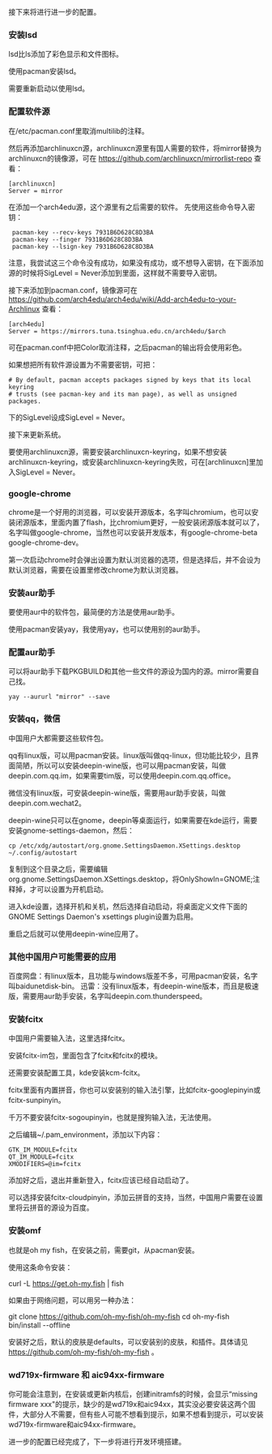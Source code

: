 接下来将进行进一步的配置。

### 安装lsd

lsd比ls添加了彩色显示和文件图标。

使用pacman安装lsd。

需要重新启动以使用lsd。

### 配置软件源

在/etc/pacman.conf里取消multilib的注释。

然后再添加archlinuxcn源，archlinuxcn源里有国人需要的软件，将mirror替换为archlinuxcn的镜像源，可在 https://github.com/archlinuxcn/mirrorlist-repo 查看：

```
[archlinuxcn]
Server = mirror
```

在添加一个arch4edu源，这个源里有之后需要的软件。
先使用这些命令导入密钥：

```
 pacman-key --recv-keys 7931B6D628C8D3BA
 pacman-key --finger 7931B6D628C8D3BA
 pacman-key --lsign-key 7931B6D628C8D3BA
```

注意，我尝试这三个命令没有成功，如果没有成功，或不想导入密钥，在下面添加源的时候将SigLevel = Never添加到里面，这样就不需要导入密钥。

接下来添加到pacman.conf，镜像源可在 https://github.com/arch4edu/arch4edu/wiki/Add-arch4edu-to-your-Archlinux 查看：
```
[arch4edu]
Server = https://mirrors.tuna.tsinghua.edu.cn/arch4edu/$arch
```
可在pacman.conf中把Color取消注释，之后pacman的输出将会使用彩色。

如果想把所有软件源设置为不需要密钥，可把：

```
# By default, pacman accepts packages signed by keys that its local keyring
# trusts (see pacman-key and its man page), as well as unsigned packages.
```

下的SigLevel设成SigLevel = Never。

接下来更新系统。

要使用archlinuxcn源，需要安装archlinuxcn-keyring，如果不想安装archlinuxcn-keyring，或安装archlinuxcn-keyring失败，可在[archlinuxcn]里加入SigLevel = Never。

### google-chrome

chrome是一个好用的浏览器，可以安装开源版本，名字叫chromium，也可以安装闭源版本，里面内置了flash，比chromium更好，一般安装闭源版本就可以了，名字叫做google-chrome，当然也可以安装开发版本，有google-chrome-beta google-chrome-dev。

第一次启动chrome时会弹出设置为默认浏览器的选项，但是选择后，并不会设为默认浏览器，需要在设置里修改chrome为默认浏览器。

### 安装aur助手

要使用aur中的软件包，最简便的方法是使用aur助手。

使用pacman安装yay，我使用yay，也可以使用别的aur助手。

### 配置aur助手

可以将aur助手下载PKGBUILD和其他一些文件的源设为国内的源。mirror需要自己找。

```
yay --aururl "mirror" --save
```

### 安装qq，微信

中国用户大都需要这些软件包。

qq有linux版，可以用pacman安装。linux版叫做qq-linux，但功能比较少，且界面简陋，所以可以安装deepin-wine版，也可以用pacman安装，叫做deepin.com.qq.im，如果需要tim版，可以使用deepin.com.qq.office。

微信没有linux版，可安装deepin-wine版，需要用aur助手安装，叫做deepin.com.wechat2。

deepin-wine只可以在gnome，deepin等桌面运行，如果需要在kde运行，需要安装gnome-settings-daemon，然后：

```
cp /etc/xdg/autostart/org.gnome.SettingsDaemon.XSettings.desktop ~/.config/autostart
```

复制到这个目录之后，需要编辑org.gnome.SettingsDaemon.XSettings.desktop，将OnlyShowIn=GNOME;注释掉，才可以设置为开机启动。

进入kde设置，选择开机和关机，然后选择自动启动，将桌面定义文件下面的GNOME Settings Daemon's xsettings plugin设置为启用。

重启之后就可以使用deepin-wine应用了。

### 其他中国用户可能需要的应用

百度网盘：有linux版本，且功能与windows版差不多，可用pacman安装，名字叫baidunetdisk-bin。
迅雷：没有linux版本，有deepin-wine版本，而且是极速版，需要用aur助手安装，名字叫deepin.com.thunderspeed。

### 安装fcitx

中国用户需要输入法，这里选择fcitx。

安装fcitx-im包，里面包含了fcitx和fcitx的模块。

还需要安装配置工具，kde安装kcm-fcitx。

fcitx里面有内置拼音，你也可以安装别的输入法引擎，比如fcitx-googlepinyin或fcitx-sunpinyin。

千万不要安装fcitx-sogoupinyin，也就是搜狗输入法，无法使用。

之后编辑~/.pam_environment，添加以下内容：

```
GTK_IM_MODULE=fcitx
QT_IM_MODULE=fcitx
XMODIFIERS=@im=fcitx
```

添加好之后，退出并重新登入，fcitx应该已经自动启动了。

可以选择安装fcitx-cloudpinyin，添加云拼音的支持，当然，中国用户需要在设置里将云拼音的源设为百度。

### 安装omf

也就是oh my fish，在安装之前，需要git，从pacman安装。

使用这条命令安装：

curl -L https://get.oh-my.fish | fish

如果由于网络问题，可以用另一种办法：

git clone https://github.com/oh-my-fish/oh-my-fish
cd oh-my-fish
bin/install --offline

安装好之后，默认的皮肤是defaults，可以安装别的皮肤，和插件。具体请见 https://github.com/oh-my-fish/oh-my-fish 。

### wd719x-firmware 和 aic94xx-firmware

你可能会注意到，在安装或更新内核后，创建initramfs的时候，会显示“missing firmware xxx"的提示，缺少的是wd719x和aic94xx，其实没必要安装这两个固件，大部分人不需要，但有些人可能不想看到提示，如果不想看到提示，可以安装wd719x-firmware和aic94xx-firmware。

进一步的配置已经完成了，下一步将进行开发环境搭建。
